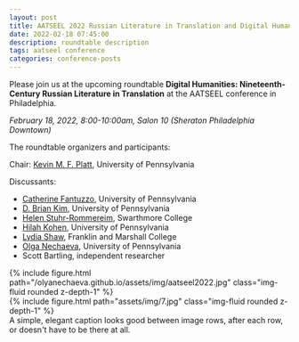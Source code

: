 ```yaml
---
layout: post
title: AATSEEL 2022 Russian Literature in Translation and Digital Humanities
date: 2022-02-18 07:45:00
description: roundtable description
tags: aatseel conference
categories: conference-posts
---
```

Please join us at the upcoming roundtable **Digital Humanities: Nineteenth-Century Russian Literature in Translation** at the AATSEEL conference in Philadelphia. 

*February 18, 2022, 8:00-10:00am, Salon 10 (Sheraton Philadelphia Downtown)*

The roundtable organizers and participants:

Chair: [Kevin M. F. Platt](https://rees.sas.upenn.edu/people/kevin-mf-platt), University of Pennsylvania

Discussants:
- [Catherine Fantuzzo](https://pricelab.sas.upenn.edu/fellows/fantuzzo-catherine), University of Pennsylvania
- [D. Brian Kim](https://rees.sas.upenn.edu/people/d-brian-kim), University of Pennsylvania
- [Helen Stuhr-Rommereim](https://www.swarthmore.edu/russian/faculty-staff), Swarthmore College
- [Hilah Kohen](https://complit.sas.upenn.edu/people/hilah-kohen), University of Pennsylvania
- [Lydia Shaw](https://www.fandm.edu/commencement/2022-senior-spotlights/2022/05/10/senior-spotlight-lydia-shaw), Franklin and Marshall College
- [Olga Nechaeva](https://www.onechaeva.com/), University of Pennsylvania
- Scott Bartling, independent researcher

<div class="row mt-3">
    <div class="col-sm mt-3 mt-md-0">
        {% include figure.html path="/olyanechaeva.github.io/assets/img/aatseel2022.jpg" class="img-fluid rounded z-depth-1" %}
    </div>
    <div class="col-sm mt-3 mt-md-0">
        {% include figure.html path="assets/img/7.jpg" class="img-fluid rounded z-depth-1" %}
    </div>
</div>
<div class="caption">
    A simple, elegant caption looks good between image rows, after each row, or doesn't have to be there at all.
</div>

